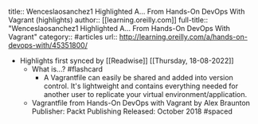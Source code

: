 title:: Wenceslaosanchez1 Highlighted A... From Hands-On DevOps With Vagrant (highlights)
author:: [[learning.oreilly.com]]
full-title:: "Wenceslaosanchez1 Highlighted A... From Hands-On DevOps With Vagrant"
category:: #articles
url:: http://learning.oreilly.com/a/hands-on-devops-with/45351800/

- Highlights first synced by [[Readwise]] [[Thursday, 18-08-2022]]
	- What is...? #flashcard
		- A Vagrantfile can easily be shared and added into version control. It's lightweight and contains everything needed for another user to replicate your virtual environment/application.
	- Vagrantfile
	  					from Hands-On DevOps with Vagrant
	  					by Alex Braunton
	  					Publisher: Packt Publishing
	  					Released: October 2018 #spaced